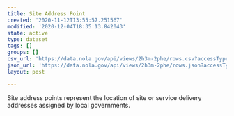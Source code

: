 ```yaml
---
title: Site Address Point
created: '2020-11-12T13:55:57.251567'
modified: '2020-12-04T18:35:13.842043'
state: active
type: dataset
tags: []
groups: []
csv_url: 'https://data.nola.gov/api/views/2h3m-2phe/rows.csv?accessType=DOWNLOAD'
json_url: 'https://data.nola.gov/api/views/2h3m-2phe/rows.json?accessType=DOWNLOAD'
layout: post

---
```

Site address points represent the location of site or service delivery addresses assigned by local governments.
